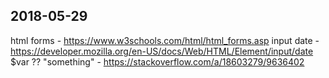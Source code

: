 
## 2018-05-29

html forms - https://www.w3schools.com/html/html_forms.asp
input date - https://developer.mozilla.org/en-US/docs/Web/HTML/Element/input/date
$var ?? "something" - https://stackoverflow.com/a/18603279/9636402